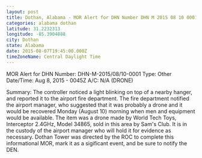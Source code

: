 ```yaml
---
layout: post
title: Dothan, Alabama - MOR Alert for DHN Number DHN M 2015 08 10 0001 Type Other Date Time
categories: alabama dothan
latitude: 31.2232313
longitude: -85.3904888
city: Dothan
state: Alabama
date: 2015-08-07T19:45:00.000Z
timeZoneName: Central Daylight Time
---
```


MOR Alert for DHN
Number: DHN-M-2015/08/10-0001
Type: Other
Date/Time: Aug 8, 2015 - 0045Z
A/C: N/A (DRONE)

Summary: The controller noticed a light blinking on top of a nearby hanger, and reported it to the airport fire department. The fire department notified the airport manager, who suggested that it was probably a drone and it would be recovered Monday (August 10) morning when men and equipment would be available. The item was a drone made by World Tech Toys, Interceptor 2.4GHz, Model 34865, sold in this area by Sam's Club. It is in the custody of the airport manager who will hold it for evidence as necessary. Dothan Tower was directed by the ROC to complete this informational MOR, mark it as a sigificant event, and be sure to notify the DEN.
